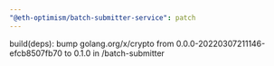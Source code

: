 ```yaml
---
"@eth-optimism/batch-submitter-service": patch
---
```


build(deps): bump golang.org/x/crypto from 0.0.0-20220307211146-efcb8507fb70 to 0.1.0 in /batch-submitter
